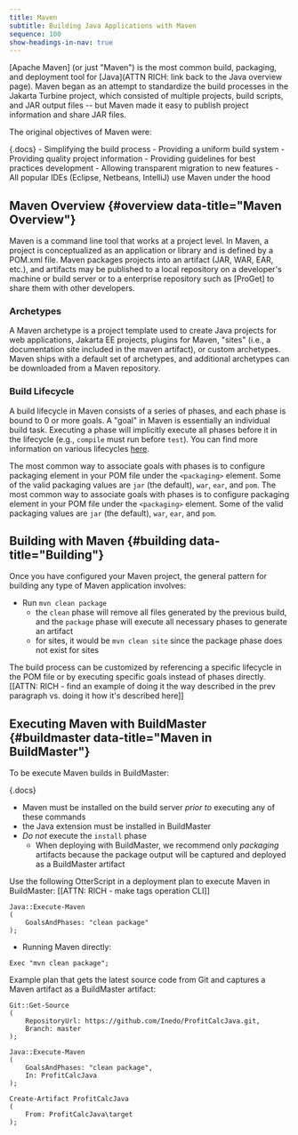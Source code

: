 ```yaml
---
title: Maven
subtitle: Building Java Applications with Maven
sequence: 100
show-headings-in-nav: true
---
```

[Apache Maven] (or just "Maven") is the most common build, packaging, and deployment tool for [Java](ATTN RICH: link back to the Java overview page). Maven began as an attempt to standardize the build processes in the Jakarta Turbine project, which consisted of multiple projects, build scripts, and JAR output files -- but Maven made it easy to publish project information and share JAR files.

The original objectives of Maven were:

{.docs}
    - Simplifying the build process
    - Providing a uniform build system
    - Providing quality project information
    - Providing guidelines for best practices development
    - Allowing transparent migration to new features
    - All popular IDEs (Eclipse, Netbeans, IntelliJ) use Maven under the hood

## Maven Overview {#overview data-title="Maven Overview"}

Maven is a command line tool that works at a project level. In Maven, a project is conceptualized as an application or library and is defined by a POM.xml file. Maven packages projects into an artifact (JAR, WAR, EAR, etc.), and artifacts may be published to a local repository on a developer's machine or build server or to a enterprise repository such as [ProGet] to share them with other developers.

### Archetypes

A Maven archetype is a project template used to create Java projects for web applications, Jakarta EE projects, plugins for Maven, "sites" (i.e., a documentation site included in the maven artifact), or custom archetypes. Maven ships with a default set of archetypes, and additional archetypes can be downloaded from a Maven repository.


### Build Lifecycle

A build lifecycle in Maven consists of a series of phases, and each phase is bound to 0 or more goals. A "goal" in Maven is essentially an individual build task. Executing a phase will implicitly execute all phases before it in the lifecycle (e.g., `compile` must run before `test`). You can find more information on various lifecycles [here](https://maven.apache.org/guides/introduction/introduction-to-the-lifecycle.html#Lifecycle_Reference).

The most common way to associate goals with phases is to configure packaging element in your POM file under the `<packaging>` element. Some of the valid packaging values are `jar` (the default), `war`, `ear`, and `pom`. The most common way to associate goals with phases is to configure packaging element in your POM file under the `<packaging>` element. Some of the valid packaging values are `jar` (the default), `war`, `ear`, and `pom`.


## Building with Maven {#building data-title="Building"}

Once you have configured your Maven project, the general pattern for building any type of Maven application involves: 
  - Run `mvn clean package`
    - the `clean` phase will remove all files generated by the previous build, and the `package` phase will execute all necessary phases to generate an artifact
    - for sites, it would be `mvn clean site` since the package phase does not exist for sites

The build process can be customized by referencing a specific lifecycle in the POM file or by executing specific goals instead of phases directly. [[ATTN: RICH - find an example of doing it the way described in the prev paragraph vs. doing it how it's described here]]


## Executing Maven with BuildMaster {#buildmaster data-title="Maven in BuildMaster"}

To be execute Maven builds in BuildMaster:

{.docs}
- Maven must be installed on the build server *prior to* executing any of these commands
- the Java extension must be installed in BuildMaster
- *Do not* execute the `install` phase
    - When deploying with BuildMaster, we recommend only *packaging* artifacts because the package output will be captured and deployed as a BuildMaster artifact

Use the following OtterScript in a deployment plan to execute Maven in BuildMaster: [[ATTN: RICH - make tags operation CLI]]
```
Java::Execute-Maven
(
    GoalsAndPhases: "clean package"
);
```
- Running Maven directly:
```
Exec "mvn clean package";
```

Example plan that gets the latest source code from Git and captures a Maven artifact as a BuildMaster artifact:
```
Git::Get-Source
(
    RepositoryUrl: https://github.com/Inedo/ProfitCalcJava.git,
    Branch: master
);

Java::Execute-Maven
(
    GoalsAndPhases: "clean package",
    In: ProfitCalcJava
);

Create-Artifact ProfitCalcJava
(
    From: ProfitCalcJava\target
);
```
